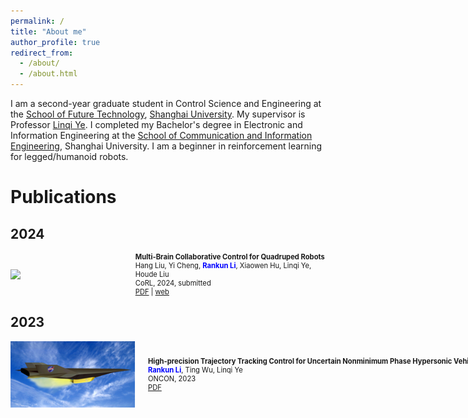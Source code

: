 ```yaml
---
permalink: /
title: "About me"
author_profile: true
redirect_from: 
  - /about/
  - /about.html
---
```

I am a second-year graduate student in Control Science and Engineering at the [School of Future Technology](https://ai.shu.edu.cn/), [Shanghai University](https://www.shu.edu.cn/). My supervisor is Professor [Linqi Ye](https://linqi-ye.github.io/). I completed my Bachelor's degree in Electronic and Information Engineering at the [School of Communication and Information Engineering](https://scie.shu.edu.cn/), Shanghai University. I am a beginner in reinforcement learning for legged/humanoid robots.
# Publications
## 2024
<div style="display: flex; align-items: center;">
    <img src="../images/2024corl.png" width="200" style="float: left; margin-right: 20px;">
    <div style="font-size: 0.8em; display: block;">
      <strong style="font-size: 1em;">Multi-Brain Collaborative Control for Quadruped Robots</strong>
      <br>Hang Liu, Yi Cheng, <strong style="color: blue;">Rankun Li</strong>, Xiaowen Hu, Linqi Ye, Houde Liu
      <br>CoRL, 2024, submitted
      <br><a href="/files/CoRL24.pdf" target="_blank">PDF</a> | <a href="https://quad-mbc.github.io/" target="_blank">web</a>
    </div>
</div>

## 2023
<div style="display: flex; align-items: center;">
    <img src="../images/oncon.png" width="200" style="float: left; margin-right: 20px;">
    <div style="font-size: 0.8em; display: block;">
      <strong style="white-space: nowrap; font-size: 1em;">High-precision Trajectory Tracking Control for Uncertain Nonminimum Phase Hypersonic Vehicles</strong>
      <br><strong style="color: blue;">Rankun Li</strong>, Ting Wu, Linqi Ye
      <br>ONCON, 2023
      <br><a href="/files/ONCON.pdf" target="_blank">PDF</a> 
    </div>
</div>




